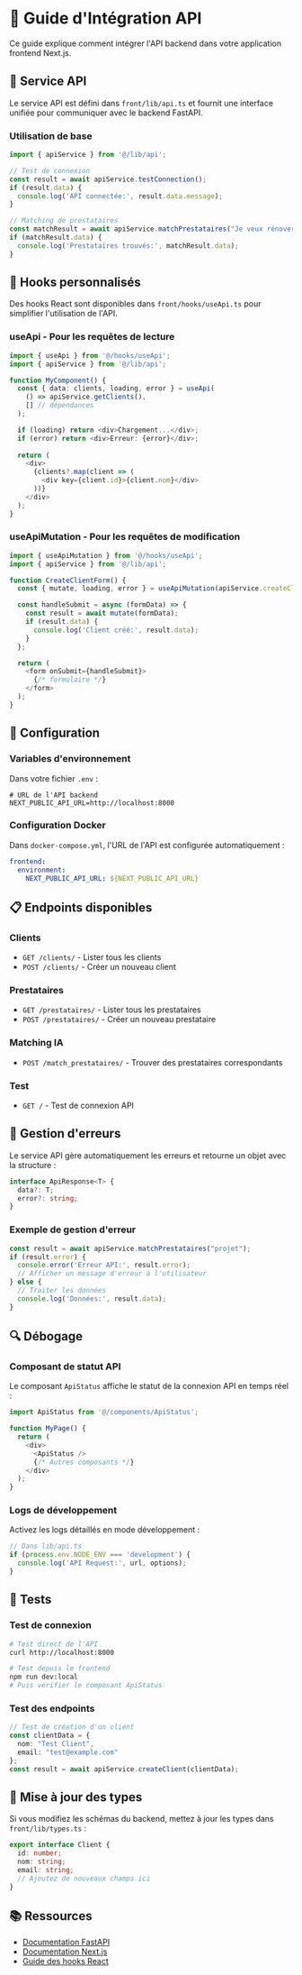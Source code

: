 # 🔗 Guide d'Intégration API

Ce guide explique comment intégrer l'API backend dans votre application frontend Next.js.

## 📡 Service API

Le service API est défini dans `front/lib/api.ts` et fournit une interface unifiée pour communiquer avec le backend FastAPI.

### Utilisation de base

```typescript
import { apiService } from '@/lib/api';

// Test de connexion
const result = await apiService.testConnection();
if (result.data) {
  console.log('API connectée:', result.data.message);
}

// Matching de prestataires
const matchResult = await apiService.matchPrestataires("Je veux rénover ma maison");
if (matchResult.data) {
  console.log('Prestataires trouvés:', matchResult.data);
}
```

## 🎣 Hooks personnalisés

Des hooks React sont disponibles dans `front/hooks/useApi.ts` pour simplifier l'utilisation de l'API.

### useApi - Pour les requêtes de lecture

```typescript
import { useApi } from '@/hooks/useApi';
import { apiService } from '@/lib/api';

function MyComponent() {
  const { data: clients, loading, error } = useApi(
    () => apiService.getClients(),
    [] // dépendances
  );

  if (loading) return <div>Chargement...</div>;
  if (error) return <div>Erreur: {error}</div>;
  
  return (
    <div>
      {clients?.map(client => (
        <div key={client.id}>{client.nom}</div>
      ))}
    </div>
  );
}
```

### useApiMutation - Pour les requêtes de modification

```typescript
import { useApiMutation } from '@/hooks/useApi';
import { apiService } from '@/lib/api';

function CreateClientForm() {
  const { mutate, loading, error } = useApiMutation(apiService.createClient);

  const handleSubmit = async (formData) => {
    const result = await mutate(formData);
    if (result.data) {
      console.log('Client créé:', result.data);
    }
  };

  return (
    <form onSubmit={handleSubmit}>
      {/* formulaire */}
    </form>
  );
}
```

## 🔧 Configuration

### Variables d'environnement

Dans votre fichier `.env` :

```env
# URL de l'API backend
NEXT_PUBLIC_API_URL=http://localhost:8000
```

### Configuration Docker

Dans `docker-compose.yml`, l'URL de l'API est configurée automatiquement :

```yaml
frontend:
  environment:
    NEXT_PUBLIC_API_URL: ${NEXT_PUBLIC_API_URL}
```

## 📋 Endpoints disponibles

### Clients
- `GET /clients/` - Lister tous les clients
- `POST /clients/` - Créer un nouveau client

### Prestataires
- `GET /prestataires/` - Lister tous les prestataires
- `POST /prestataires/` - Créer un nouveau prestataire

### Matching IA
- `POST /match_prestataires/` - Trouver des prestataires correspondants

### Test
- `GET /` - Test de connexion API

## 🚨 Gestion d'erreurs

Le service API gère automatiquement les erreurs et retourne un objet avec la structure :

```typescript
interface ApiResponse<T> {
  data?: T;
  error?: string;
}
```

### Exemple de gestion d'erreur

```typescript
const result = await apiService.matchPrestataires("projet");
if (result.error) {
  console.error('Erreur API:', result.error);
  // Afficher un message d'erreur à l'utilisateur
} else {
  // Traiter les données
  console.log('Données:', result.data);
}
```

## 🔍 Débogage

### Composant de statut API

Le composant `ApiStatus` affiche le statut de la connexion API en temps réel :

```typescript
import ApiStatus from '@/components/ApiStatus';

function MyPage() {
  return (
    <div>
      <ApiStatus />
      {/* Autres composants */}
    </div>
  );
}
```

### Logs de développement

Activez les logs détaillés en mode développement :

```typescript
// Dans lib/api.ts
if (process.env.NODE_ENV === 'development') {
  console.log('API Request:', url, options);
}
```

## 🧪 Tests

### Test de connexion

```bash
# Test direct de l'API
curl http://localhost:8000

# Test depuis le frontend
npm run dev:local
# Puis vérifier le composant ApiStatus
```

### Test des endpoints

```typescript
// Test de création d'un client
const clientData = {
  nom: "Test Client",
  email: "test@example.com"
};
const result = await apiService.createClient(clientData);
```

## 🔄 Mise à jour des types

Si vous modifiez les schémas du backend, mettez à jour les types dans `front/lib/types.ts` :

```typescript
export interface Client {
  id: number;
  nom: string;
  email: string;
  // Ajoutez de nouveaux champs ici
}
```

## 📚 Ressources

- [Documentation FastAPI](https://fastapi.tiangolo.com/)
- [Documentation Next.js](https://nextjs.org/docs)
- [Guide des hooks React](https://react.dev/reference/react/hooks) 